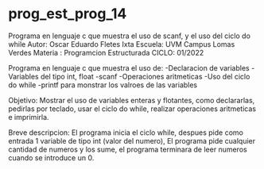 # prog_est_prog_14
Programa en lenguaje c que muestra el uso de scanf, y el uso del ciclo do while
Autor: Oscar Eduardo Fletes Ixta
Escuela: UVM Campus Lomas Verdes
Materia : Programcion Estructurada
CICLO: 01/2022

Programa en lenguaje c que muestra el uso de:
-Declaracion de variables 
-Variables del tipo int, float
-scanf
-Operaciones aritmeticas 
-Uso del ciclo do while
-printf para monstrar los valroes de las variables

Objetivo:
Mostrar el uso de variables enteras y flotantes, como declararlas, pedirlas por teclado, usar el ciclo do while, realizar operaciones aritmeticas e imprimirla.

Breve descripcion:
El programa inicia el ciclo while, despues pide como entrada 1 variable de tipo int (valor del numero),
El programa pide cualquier cantidad de numeros y los sume, el programa terminara de leer
numeros cuando se introduce un 0. 